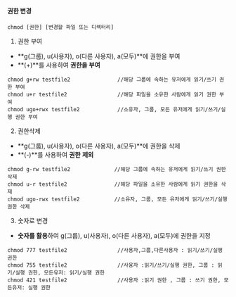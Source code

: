 #### 권한 변경

```
chmod [권한] [변경할 파일 또는 디렉터리]
```

1. 권한 부여

- **g(그룹), u(사용자), o(다른 사용자), a(모두)**에 권한을 부여
- **(+)**를 사용하여 **권한을 부여**

```
chmod g+rw testfile2               //해당 그룹에 속하는 유저에게 읽기/쓰기 권한 부여
chmod u+r testfile2                //해당 파일을 소유한 사람에게 읽기 권한 부여
chmod ugo+rwx testfile2            //소유자, 그룹, 모든 유저에게 읽기/쓰기/실행 권한 부여
```

2. 권한삭제

- **g(그룹), u(사용자), o(다른 사용자), a(모두)**에 권한을 삭제
- **(-)**를 사용하여 **권한** **제외**

```
chmod g-rw testfile2              //해당 그룹에 속하는 유저에게 읽기/쓰기 권한 삭제
chmod u-r testfile2               //해당 파일을 소유한 사람에게 읽기 권한을 삭제
chmod ugo-rwx testfile2           //소유자, 그룹, 모든 유저에게 읽기/쓰기/실행 권한 삭제
```

3. 숫자로 변경

- **숫자를 활용**하여 g(그룹), u(사용자), o(다른 사용자), a(모두)에 권한을 지정

```
chmod 777 testfile2                //사용자,그룹,다른사용자 : 읽기/쓰기/실행 권한
chmod 755 testfile2                //사융자 :읽기/쓰기/실행 권한, 그룹 : 읽기/실행 권한, 모든유저: 읽기/실행 권한
chmod 421 testfile2                //사용자 :읽기 권한 , 그룹 : 쓰기 권한, 모든유저: 실행 권한
```